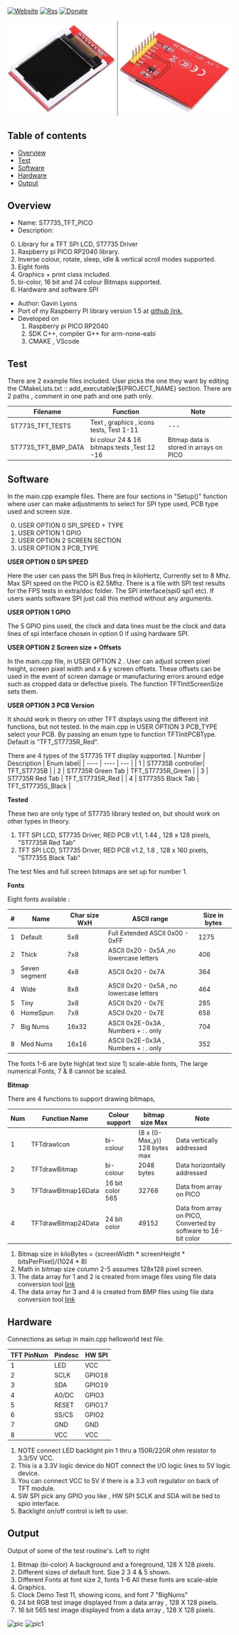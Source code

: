 [![Website](https://img.shields.io/badge/Website-Link-blue.svg)](https://gavinlyonsrepo.github.io/)  [![Rss](https://img.shields.io/badge/Subscribe-RSS-yellow.svg)](https://gavinlyonsrepo.github.io//feed.xml)  [![Donate](https://img.shields.io/badge/Donate-PayPal-green.svg)](https://www.paypal.com/paypalme/whitelight976)

![ ig ](https://github.com/gavinlyonsrepo/pic_16F18346_projects/blob/master/images/st7735/pcb.jpg)

Table of contents
---------------------------

  * [Overview](#overview)
  * [Test](#test)
  * [Software](#software)  
  * [Hardware](#hardware)
  * [Output](#output)

Overview
--------------------------------------------
* Name: ST7735_TFT_PICO
* Description:

0. Library for a TFT SPI LCD, ST7735 Driver
1. Raspberry pi PICO RP2040 library.
2. Inverse colour, rotate, sleep, idle  & vertical scroll modes supported.
3. Eight fonts
4. Graphics + print class included.
5. bi-color, 16 bit and 24 colour Bitmaps supported.
6. Hardware and software  SPI

* Author: Gavin Lyons
* Port of my Raspberry PI library version 1.5 at [github link.](https://github.com/gavinlyonsrepo/ST7735_TFT_RPI)
* Developed on
	1. Raspberry pi PICO RP2040
	2. SDK C++, compiler G++ for arm-none-eabi
	3. CMAKE , VScode


Test
----------------------------

There are 2 example files included. User picks the one they want 
by editing the CMakeLists.txt :: add_executable(${PROJECT_NAME}  section.
There are 2 paths , comment in one path and one path only.

| Filename  | Function  | Note |
| --- | --- | --- |
| ST7735_TFT_TESTS | Text , graphics , icons tests, Test 1-11 | --- |
| ST7735_TFT_BMP_DATA | bi colour 24 & 16 bitmaps tests ,Test 12 -16 | Bitmap data is stored in arrays on PICO |


Software
----------------------

In the main.cpp example files. There are four sections in "Setup()" function 
where user can make adjustments to select for SPI type used, PCB type used and screen size.


0. USER OPTION 0 SPI_SPEED + TYPE 
1. USER OPTION 1 GPIO
2. USER OPTION 2 SCREEN SECTION 
3. USER OPTION 3 PCB_TYPE


**USER OPTION 0 SPI SPEED** 

Here the user can pass the SPI Bus freq in kiloHertz, Currently set to 8 Mhz.
Max SPI speed on the PICO is 62.5Mhz. There is a file with SPI test results for the FPS tests in
extra/doc folder. The SPI interface(spi0 spi1 etc). If users wants software SPI just call this method 
without any arguments. 

**USER OPTION 1 GPIO**

The 5 GPIO pins used, the clock and data lines must be the clock and data lines 
of spi interface chosen in option 0 if using hardware SPI.

**USER OPTION 2 Screen size  + Offsets**

In the main.cpp file, in USER OPTION 2 .
User can adjust screen pixel height, screen pixel width and x & y screen offsets.
These offsets can be used in the event of screen damage or manufacturing errors around edge 
such as cropped data or defective pixels.
The function TFTInitScreenSize sets them.

**USER OPTION 3 PCB Version**

It should work in theory on other TFT displays using the different init functions, 
but not tested. In the main.cpp in USER OPTION 3 PCB_TYPE select your PCB.
By passing an enum type to function  TFTInitPCBType.
Default is "TFT_ST7735R_Red". 

There are 4 types of the ST7735 TFT display supported.
| Number | Description | Enum label|
| ---- | ---- | --- | 
| 1 | ST7735B controller| TFT_ST7735B |
| 2 | ST7735R Green Tab | TFT_ST7735R_Green |
| 3 | ST7735R Red Tab   | TFT_ST7735R_Red |
| 4 | ST7735S Black Tab | TFT_ST7735S_Black |


**Tested** 
 
These two are only type of ST7735 library tested on, but should work on other types in theory.

1. TFT SPI LCD, ST7735 Driver, RED PCB v1.1, 1.44 , 128 x 128 pixels, "ST7735R Red Tab" 
2. TFT SPI LCD, ST7735 Driver, RED PCB v1.2, 1.8 , 128 x 160 pixels, "ST7735S Black Tab" 

The test files and full screen bitmaps are set up for number 1. 


**Fonts**

Eight fonts available : 

| # | Name | Char size WxH |  ASCII range |  Size in bytes |
| ------ | ------ | ------ | ------ |   ------ |  
| 1 | Default | 5x8 | Full Extended ASCII 0x00 - 0xFF | 1275 |
| 2 | Thick   | 7x8 | ASCII  0x20 - 0x5A  ,no lowercase letters | 406 |
| 3 | Seven segment | 4x8 | ASCII  0x20 - 0x7A |  364 |
| 4 | Wide | 8x8 | ASCII 0x20 - 0x5A , no lowercase letters | 464 | 
| 5 | Tiny | 3x8 | ASCII  0x20 - 0x7E | 285 |
| 6 | HomeSpun  | 7x8 | ASCII  0x20 - 0x7E |  658 |
| 7 | Big Nums | 16x32 | ASCII 0x2E-0x3A , Numbers + : . only | 704 |
| 8 | Med Nums | 16x16 | ASCII 0x2E-0x3A , Numbers + : . only | 352 |

The fonts 1-6 are byte high(at text size 1) scale-able fonts,
The large numerical Fonts, 7 & 8 cannot be scaled.

**Bitmap**

There are 4 functions to support drawing bitmaps, 

| Num | Function Name | Colour support | bitmap size Max |  Note |
| ------ | ------ | ------ | ------ | ------ |
| 1 | TFTdrawIcon | bi-colour | (8 x (0-Max_y)) 128 bytes max  | Data vertically addressed |
| 2 | TFTdrawBitmap | bi-colour | 2048 bytes  | Data horizontally  addressed |
| 3 | TFTdrawBitmap16Data | 16 bit color 565  | 32768  | Data from array on PICO |
| 4 | TFTdrawBitmap24Data  | 24 bit color  | 49152  | Data from array on PICO, Converted by software to 16-bit color  |

1. Bitmap size in kiloBytes = (screenWidth * screenHeight * bitsPerPixel)/(1024 * 8)
2. Math in bitmap size column 2-5  assumes 128x128 pixel screen.
3. The data array for 1 and 2 is created from image files using file data conversion tool [link](https://javl.github.io/image2cpp/)
4. The data array for 3 and 4 is created from BMP files using file data conversion tool [link](https://notisrac.github.io/FileToCArray/)

Hardware
----------------------

Connections as setup in main.cpp helloworld test file.

| TFT PinNum | Pindesc |  HW SPI |
| --- | --- | --- | 
| 1 | LED | VCC |   
| 2 | SCLK | GPIO18 |
| 3 | SDA | GPIO19 |
| 4 | A0/DC |  GPIO3  |
| 5 | RESET |   GPIO17 |
| 6 | SS/CS |  GPIO2 |
| 7 | GND | GND |
| 8 | VCC |  VCC  |

1. NOTE connect LED backlight pin 1 thru a 150R/220R ohm resistor to 3.3/5V VCC.
2. This is a 3.3V logic device do NOT connect the I/O logic lines to 5V logic device.
3. You can connect VCC to 5V if there is a 3.3 volt regulator on back of TFT module.
4. SW SPI pick any GPIO you like , HW SPI SCLK and SDA will be tied to spio interface.
5. Backlight on/off control is left to user.

Output
-----------------------

Output of some of the test routine's. Left to right

1. Bitmap (bi-color) A background and a foreground, 128 X 128 pixels.
2. Different sizes of default font. Size 2 3 4 & 5 shown.
3. Different Fonts at font size 2, fonts 1-6 All these fonts are scale-able
4. Graphics.
5. Clock Demo Test 11,  showing icons, and font 7 "BigNums"
6. 24 bit RGB test image displayed from a data array  ,  128 X 128 pixels.
7. 16 bit 565 test image displayed from a data array , 128 X 128 pixels.

![ pic ](https://github.com/gavinlyonsrepo/ST7735_TFT_PICO/blob/main/extra/doc/images/row1.jpg)
![ pic1 ](https://github.com/gavinlyonsrepo/ST7735_TFT_RPI/blob/main/extra/images/4.jpg)

